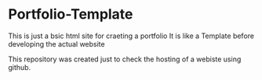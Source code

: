 # Portfolio-Template
This is just a bsic html site for craeting a portfolio
It is like a Template before developing the actual website

This repository was created just to check the hosting of a webiste using github.




